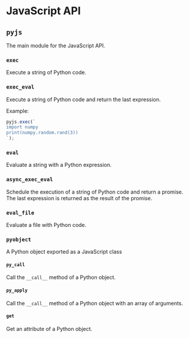 # JavaScript API

## `pyjs`
The main module for the JavaScript API.
### `exec`
Execute a string of Python code.
### `exec_eval`
Execute a string of Python code and return the last expression.

Example:
```javascript
pyjs.exec(`
import numpy
print(numpy.random.rand(3))
`);
```

### `eval`
Evaluate a string with a Python expression.
### `async_exec_eval`
Schedule the execution of a string of Python code and return a promise.
The last expression is returned as the result of the promise.
### `eval_file`
Evaluate a file with Python code.
### `pyobject`
A Python object exported as a JavaScript class
#### `py_call`
Call the `__call__` method of a Python object.
#### `py_apply`
Call the `__call__` method of a Python object with an array of arguments.
#### `get`
Get an attribute of a Python object.

